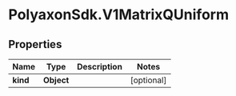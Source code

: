 # PolyaxonSdk.V1MatrixQUniform

## Properties
Name | Type | Description | Notes
------------ | ------------- | ------------- | -------------
**kind** | **Object** |  | [optional] 


